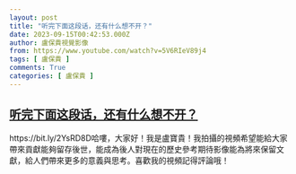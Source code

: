```yaml
---
layout: post
title: "听完下面这段话，还有什么想不开？"
date: 2023-09-15T00:42:53.000Z
author: 盧保貴視覺影像
from: https://www.youtube.com/watch?v=5V6RIeV89j4
tags: [ 盧保貴 ]
comments: True
categories: [ 盧保貴 ]
---
```

<!--1694738573000-->
[听完下面这段话，还有什么想不开？](https://www.youtube.com/watch?v=5V6RIeV89j4)
------

<div>
https://bit.ly/2YsRD8D哈嘍，大家好！我是盧寶貴！我拍攝的視頻希望能給大家帶來貢獻能夠留存後世，能成為後人對現在的歷史參考期待影像能為將來保留文獻，給人們帶來更多的意義與思考。喜歡我的視頻記得評論哦！
</div>
